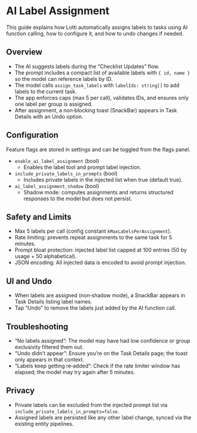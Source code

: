 # AI Label Assignment

This guide explains how Lotti automatically assigns labels to tasks using AI function calling, how to configure it, and how to undo changes if needed.

## Overview

- The AI suggests labels during the “Checklist Updates” flow.
- The prompt includes a compact list of available labels with `{ id, name }` so the model can reference labels by ID.
- The model calls `assign_task_labels` with `labelIds: string[]` to add labels to the current task.
- The app enforces caps (max 5 per call), validates IDs, and ensures only one label per group is assigned.
- After assignment, a non‑blocking toast (SnackBar) appears in Task Details with an Undo option.

## Configuration

Feature flags are stored in settings and can be toggled from the flags panel.

- `enable_ai_label_assignment` (bool)
  - Enables the label tool and prompt label injection.
- `include_private_labels_in_prompts` (bool)
  - Includes private labels in the injected list when true (default true).
- `ai_label_assignment_shadow` (bool)
  - Shadow mode: computes assignments and returns structured responses to the model but does not persist.

## Safety and Limits

- Max 5 labels per call (config constant `kMaxLabelsPerAssignment`).
- Rate limiting: prevents repeat assignments to the same task for 5 minutes.
- Prompt bloat protection: injected label list capped at 100 entries (50 by usage + 50 alphabetical).
- JSON encoding: All injected data is encoded to avoid prompt injection.

## UI and Undo

- When labels are assigned (non‑shadow mode), a SnackBar appears in Task Details listing label names.
- Tap “Undo” to remove the labels just added by the AI function call.

## Troubleshooting

- “No labels assigned”: The model may have had low confidence or group exclusivity filtered them out.
- “Undo didn’t appear”: Ensure you’re on the Task Details page; the toast only appears in that context.
- “Labels keep getting re‑added”: Check if the rate limiter window has elapsed; the model may try again after 5 minutes.

## Privacy

- Private labels can be excluded from the injected prompt list via `include_private_labels_in_prompts=false`.
- Assigned labels are persisted like any other label change, synced via the existing entity pipelines.
